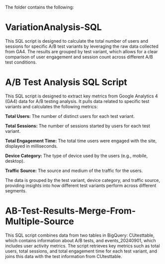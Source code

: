 The folder contains the following:

<h1>VariationAnalysis-SQL</h1>
This SQL script is designed to calculate the total number of users and sessions for specific A/B test variants by leveraging the raw data collected from GA4. The results are grouped by test variant, which allows for a clear comparison of user engagement and session count across different A/B test conditions.


<h1>A/B Test Analysis SQL Script</h1>

This SQL script is designed to extract key metrics from Google Analytics 4 (GA4) data for A/B testing analysis. It pulls data related to specific test variants and calculates the following metrics:

<b>Total Users:</b> The number of distinct users for each test variant.

<b>Total Sessions:</b> The number of sessions started by users for each test variant.

<b>Total Engagement Time:</b> The total time users were engaged with the site, displayed in milliseconds.

<b>Device Category:</b> The type of device used by the users (e.g., mobile, desktop).

<b>Traffic Source:</b> The source and medium of the traffic for the users.

The data is grouped by the test variant, device category, and traffic source, providing insights into how different test variants perform across different segments.

<h1>AB-Test-Results-Merge-From-Multiple-Source</h1>
This SQL script combines data from two tables in BigQuery: CUtesttable, which contains information about A/B tests, and events_20240901, which includes user activity metrics. The script retrieves key metrics such as total users, total sessions, and total engagement time for each test variant, and joins this data with the test information from CUtesttable.

